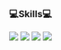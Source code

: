 
<div align=center>
  
### :computer:Skills:computer:

<img src="https://img.shields.io/badge/Python-3776AB?style=flat&logo=python&logoColor=white"/>
<img src="https://img.shields.io/badge/Java-007396?style=flat&logo=java&logoColor=white"/>
<img src="https://img.shields.io/badge/R-276DC3.svg?&style=for-the-badge&logo=r&logoColor=white">
<img src="https://img.shields.io/badge/MySQL-4479A1.svg?&style=for-the-badge&logo=mysql&logoColor=white">

</div>

